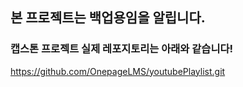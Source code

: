 ## 본 프로젝트는 백업용임을 알립니다.
### 캡스톤 프로젝트 실제 레포지토리는 아래와 같습니다!

https://github.com/OnepageLMS/youtubePlaylist.git
